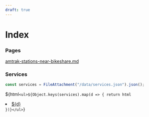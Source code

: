 ```yaml
---
draft: true
---
```


# Index

### Pages

[amtrak-stations-near-bikeshare.md](/amtrak-stations-near-bikeshare/)

### Services

```js
const services = FileAttachment("/data/services.json").json();
```
${html`<ul>${Object.keys(services).map(d => { return html`<li><a href="${services[d]}">${d}</a></li>`})}</ul>`}
